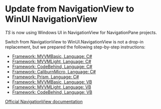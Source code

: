 # Update from NavigationView to WinUI NavigationView

*TS* is now using Windows UI in NavigationView for NavigationPane projects.

Switch from NavigationView to WinUI.NavigationView is not a drop-in replacement, but we prepared the following step-by-step instructions:

- [Framework: MVVMBasic, Language: C#](./fromnavigationviewtowinui/mvvmbasic-cs.md)
- [Framework: MVVMLight, Language: C#](./fromnavigationviewtowinui/mvvmlight-cs.md)
- [Framework: CodeBehind, Language: C#](./fromnavigationviewtowinui/codebehind-cs.md)
- [Framework: CaliburnMicro, Language: C#](./fromnavigationviewtowinui/caliburn-cs.md)
- [Framework: Prism, Language: C#](./fromnavigationviewtowinui/prism-cs.md)
- [Framework: MVVMBasic, Language: VB](./fromnavigationviewtowinui/mvvmbasic-vb.md)
- [Framework: MVVMLight, Language: VB](./fromnavigationviewtowinui/mvvmlight-vb.md)
- [Framework: CodeBehind, Language: VB](./fromnavigationviewtowinui/codebehind-vb.md)

[Official NavigationView documentation](https://docs.microsoft.com/windows/uwp/design/controls-and-patterns/navigationview)
